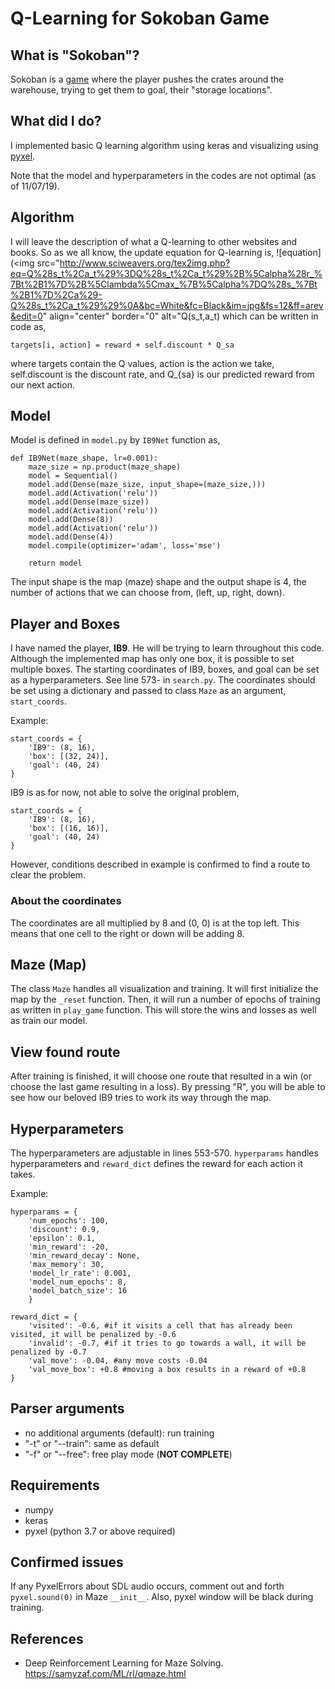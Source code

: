 # Q-Learning for Sokoban Game

## What is "Sokoban"?
Sokoban is a [game](https://en.wikipedia.org/wiki/Sokoban) where the player pushes the crates around the warehouse, trying to get them
to goal, their "storage locations".

## What did I do?
I implemented basic Q learning algorithm using keras and visualizing using [pyxel](https://github.com/kitao/pyxel).

Note that the model and hyperparameters in the codes are not optimal (as of 11/07/19).

## Algorithm
I will leave the description of what a Q-learning to other websites and books. So as we all know, the update equation for Q-learning is,
![equation](<img src="http://www.sciweavers.org/tex2img.php?eq=Q%28s_t%2Ca_t%29%3DQ%28s_t%2Ca_t%29%2B%5Calpha%28r_%7Bt%2B1%7D%2B%5Clambda%5Cmax_%7B%5Calpha%7DQ%28s_%7Bt%2B1%7D%2Ca%29-Q%28s_t%2Ca_t%29%29%0A&bc=White&fc=Black&im=jpg&fs=12&ff=arev&edit=0" align="center" border="0" alt="Q(s_t,a_t)
which can be written in code as,
```
targets[i, action] = reward + self.discount * Q_sa
```
where targets contain the Q values, action is the action we take, self.discount is the discount rate, and Q_{sa} is our predicted reward from our next action.

## Model
Model is defined in `model.py` by `IB9Net` function as,
```
def IB9Net(maze_shape, lr=0.001):
    maze_size = np.product(maze_shape)
    model = Sequential()
    model.add(Dense(maze_size, input_shape=(maze_size,)))
    model.add(Activation('relu'))
    model.add(Dense(maze_size))
    model.add(Activation('relu'))
    model.add(Dense(8))
    model.add(Activation('relu'))
    model.add(Dense(4))
    model.compile(optimizer='adam', loss='mse')

    return model
```
The input shape is the map (maze) shape and the output shape is 4, the number of actions that we can choose from, (left, up, right, down).

## Player and Boxes
I have named the player, __IB9__. He will be trying to learn throughout this code. Although the implemented map has only one box, it is possible to set multiple boxes.
The starting coordinates of IB9, boxes, and goal can be set as a hyperparameters. See line 573- in `search.py`. The coordinates should be set using a dictionary and passed to class `Maze` as an argument, `start_coords`.

Example:
```
start_coords = {
    'IB9': (8, 16),
    'box': [(32, 24)],
    'goal': (40, 24)
}
```

IB9 is as for now, not able to solve the original problem,
```
start_coords = {
    'IB9': (8, 16),
    'box': [(16, 16)],
    'goal': (40, 24)
}
```
However, conditions described in example is confirmed to find a route to clear the problem.

### About the coordinates
The coordinates are all multiplied by 8 and (0, 0) is at the top left. This means that one cell to the right or down will be adding 8.

## Maze (Map)
The class `Maze` handles all visualization and training. It will first initialize the map by the `_reset` function.
 Then, it will run a number of epochs of training as written in `play_game` function. This will store the wins and losses as well as train our model.

## View found route
After training is finished, it will choose one route that resulted in a win (or choose the last game resulting in a loss). By pressing "R", you will be able to see how our beloved IB9 tries to work its way through the map.

## Hyperparameters
The hyperparameters are adjustable in lines 553-570. `hyperparams` handles hyperparameters and `reward_dict` defines the reward for each action it takes.

Example:
```
hyperparams = {
    'num_epochs': 100,
    'discount': 0.9,
    'epsilon': 0.1,
    'min_reward': -20,
    'min_reward_decay': None,
    'max_memory': 30,
    'model_lr_rate': 0.001,
    'model_num_epochs': 8,
    'model_batch_size': 16
    }

reward_dict = {
    'visited': -0.6, #if it visits a cell that has already been visited, it will be penalized by -0.6
    'invalid': -0.7, #if it tries to go towards a wall, it will be penalized by -0.7
    'val_move': -0.04, #any move costs -0.04
    'val_move_box': +0.8 #moving a box results in a reward of +0.8
}
```

## Parser arguments
- no additional arguments (default): run training
- "-t" or "--train": same as default
- "-f" or "--free": free play mode (__NOT COMPLETE__)

## Requirements
- numpy
- keras
- pyxel (python 3.7 or above required)

## Confirmed issues
If any PyxelErrors about SDL audio occurs, comment out and forth `pyxel.sound(0)` in Maze `__init__`.
Also, pyxel window will be black during training.

## References
- Deep Reinforcement Learning for Maze Solving. https://samyzaf.com/ML/rl/qmaze.html
